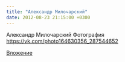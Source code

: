 ```yaml
---
title: "Александр Милочарский"
date: 2012-08-23 21:15:00 +0300
---
```


Александр Милочарский
Фотография
https://vk.com/photo164630356_287544652

[Вложение](https://vk.com/photo164630356_287544652)
